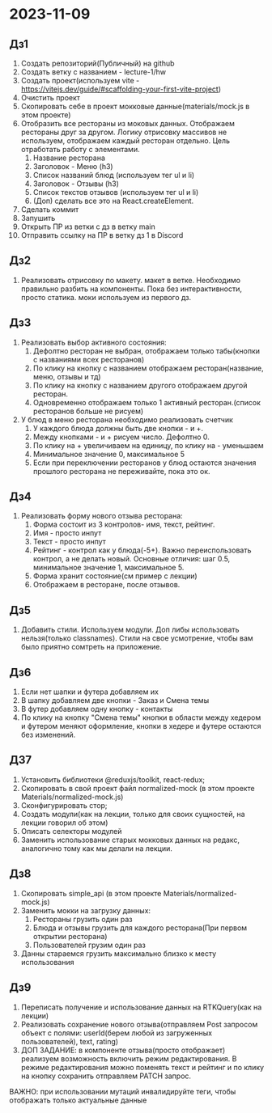 # 2023-11-09

## Дз1

1. Создать репозиторий(Публичный) на github
2. Создать ветку с названием - lecture-1/hw
3. Создать проект(используем vite - https://vitejs.dev/guide/#scaffolding-your-first-vite-project)
4. Очистить проект
5. Скопировать себе в проект мокковые данные(materials/mock.js в этом проекте)
6. Отобразить все рестораны из моковых данных. Отображаем рестораны друг за другом. Логику отрисовку массивов не используем, отображаем каждый ресторан отдельно. Цель отработать работу с элементами.
   1. Название ресторана
   2. Заголовок - Меню (h3)
   3. Список названий блюд (используем тег ul и li)
   4. Заголовок - Отзывы (h3)
   5. Список текстов отзывов (используем тег ul и li)
   6. (Доп) сделать все это на React.createElement.
7. Сделать коммит
8. Запушить
9. Открыть ПР из ветки с дз в ветку main
10. Отправить ссылку на ПР в ветку дз 1 в Discord

## Дз2

1. Реализовать отрисовку по макету. макет в ветке. Необходимо правильно разбить на компоненты. Пока без интерактивности, просто статика. моки используем из первого дз.

## Дз3

1. Реализовать выбор активного состояния:
   1. Дефолтно ресторан не выбран, отображаем только табы(кнопки с названиями всех ресторанов)
   2. По клику на кнопку с названием отображаем ресторан(название, меню, отзывы и тд)
   3. По клику на кнопку с названием другого отображаем другой ресторан.
   4. Одновременно отображаем только 1 активный ресторан.(список ресторанов больше не рисуем)
2. У блюд в меню ресторана необходимо реализовать счетчик
   1. У каждого блюда должны быть две кнопки - и +.
   2. Между кнопками - и + рисуем число. Дефолтно 0.
   3. По клику на + увеличиваем на единицу, по клику на - уменьшаем
   4. Минимальное значение 0, максимальное 5
   5. Если при переключении ресторанов у блюд остаются значения прошлого ресторана не переживайте, пока это ок.

## Дз4

1. Реализовать форму нового отзыва ресторана:
   1. Форма состоит из 3 контролов- имя, текст, рейтинг.
   2. Имя - просто инпут
   3. Текст - просто инпут
   4. Рейтинг - контрол как у блюда(-5+). Важно переиспользовать контрол, а не делать новый. Основные отличия: шаг 0.5, минимальное значение 1, максимальное 5.
   5. Форма хранит состояние(см пример с лекции)
   6. Отображаем в ресторане, после отзывов.

## Дз5

1. Добавить стили. Используем модули. Доп либы использовать нельзя(только classnames). Стили на свое усмотрение, чтобы вам было приятно сомтреть на приложение.

## Дз6

1. Если нет шапки и футера добавляем их
2. В шапку добавляем две кнопки - Заказ и Смена темы
3. В футер добавляем одну кнопку - контакты
4. По клику на кнопку "Смена темы" кнопки в области между хедером и футером меняют оформление, кнопки в хедере и футере остаются без изменений.

## ДЗ7

1. Установить библиотеки @reduxjs/toolkit, react-redux;
2. Скопировать в свой проект файл normalized-mock (в этом проекте Materials/normalized-mock.js)
3. Сконфигурировать стор;
4. Создать модули(как на лекции, только для своих сущностей, на лекции говорил об этом)
5. Описать селекторы модулей
6. Заменить использование старых мокковых данных на редакс, аналогично тому как мы делали на лекции.

## Дз8

1. Скопировать simple_api (в этом проекте Materials/normalized-mock.js)
2. Заменить мокки на загрузку данных:
   1. Рестораны грузить один раз
   2. Блюда и отзывы грузить для каждого ресторана(При первом открытии ресторана)
   3. Пользователей грузим один раз
3. Данны стараемся грузить максимально близко к месту использования

## Дз9

1. Переписать получение и использование данных на RTKQuery(как на лекции)
2. Реализовать сохранение нового отзыва(отправляем Post запросом объект с полями: userId(берем любой из загруженных пользователей), text, rating)
3. ДОП ЗАДАНИЕ: в компоненте отзыва(просто отображает) реализуем возможность включить режим редактирования. В режиме редактирования можно поменять текст и рейтинг и по клику на кнопку сохранить отправляем PATCH запрос.

ВАЖНО: при использовании мутаций инвалидируйте теги, чтобы отображать только актуальные данные
